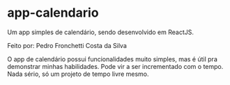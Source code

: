 # app-calendario
Um app simples de calendário, sendo desenvolvido em ReactJS.

Feito por: Pedro Fronchetti Costa da Silva

O app de calendário possui funcionalidades muito simples, mas é útil pra demonstrar minhas habilidades.
Pode vir a ser incrementado com o tempo.
Nada sério, só um projeto de tempo livre mesmo.
